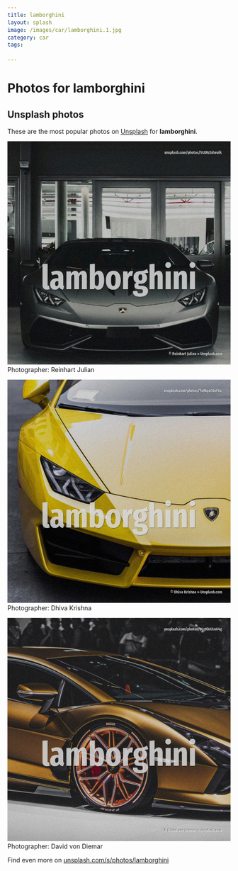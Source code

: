 ```yaml
---
title: lamborghini
layout: splash
image: /images/car/lamborghini.1.jpg
category: car
tags:

---
```

# Photos for lamborghini
 
## Unsplash photos
These are the most popular photos on [Unsplash](https://unsplash.com) for **lamborghini**.
 
![lamborghini](/images/car/lamborghini.1.jpg)
Photographer:  Reinhart Julian
 
![lamborghini](/images/car/lamborghini.2.jpg)
Photographer:  Dhiva Krishna
 
![lamborghini](/images/car/lamborghini.3.jpg)
Photographer:  David von Diemar
 
Find even more on [unsplash.com/s/photos/lamborghini](https://unsplash.com/s/photos/lamborghini)
 
